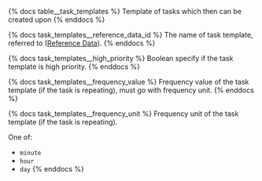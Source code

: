 {% docs table__task_templates %}
Template of tasks which then can be created upon
{% enddocs %}

{% docs task_templates__reference_data_id %}
The name of task template, referred to ([Reference Data](#!/source/source.tamanu.tamanu.reference_data)).
{% enddocs %}

{% docs task_templates__high_priority %}
Boolean specify if the task template is high priority.
{% enddocs %}

{% docs task_templates__frequency_value %}
Frequency value of the task template (if the task is repeating), must go with frequency unit.
{% enddocs %}

{% docs task_templates__frequency_unit %}
Frequency unit of the task template (if the task is repeating).

One of:
- `minute`
- `hour`
- `day`
{% enddocs %}
